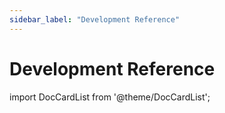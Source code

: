 ```yaml
---
sidebar_label: "Development Reference"
---
```


# Development Reference

import DocCardList from '@theme/DocCardList';

<DocCardList />
